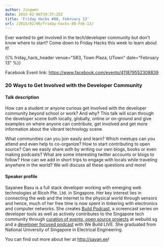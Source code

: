 ```yaml
---
author: Jingwen
date: 2015-02-06T19:37:25Z
title: 'Friday Hacks #88, February 13'
url: /2015/02/06/friday-hacks-88-Feb-13/
---
```


Ever wanted to get involved in the tech/developer community but don't know where to
start? Come down to Friday Hacks this week to learn about it!

{{% friday_hack_header venue="SR3, Town Plaza, UTown" date="February 13" %}}

Facebook Event link: https://www.facebook.com/events/411879552308839

### 20 Ways to Get Involved with the Developer Community

#### Talk description

How can a student or anyone curious get involved with the developer community beyond school or work? And why? This talk will scan through the developer scene both locally, globally, online or on-ground and give examples on where anyone can contribute, get involved and get more information about the vibrant technology scene.

What communities can you join easily and learn? Which meetups can you attend and even help to co-organize? How to start contributing to open source? Can we easily share with by writing our own blogs, books or even making podcasts? What are some interesting twitter accounts or blogs to follow? How can we add in short trips to engage with locals while traveling anywhere in the world? We will discuss all these questions and more!

#### Speaker profile

Sayanee Basu is a full stack developer working with emerging web technologies
at Ricoh Pte. Ltd. in Singapore. Her key interest lies in connecting the web
and the internet to the physical world through sensors and hence, much of her
free time is now spent in tinkering with electronics and computer networks. She
creates [Build Podcast](http://build-podcast.com/), a screencast series on
developer tools as well as actively contributes to the Singapore tech community
through [curation of events, open source projects](http://webuild.sg/) at
webuild.sg and a [developer focused podcast](http://live.webuild.sg/) with We Build LIVE. She graduated from National University of Singapore in Electrical Engineering.

You can find out more about her at http://sayan.ee!
